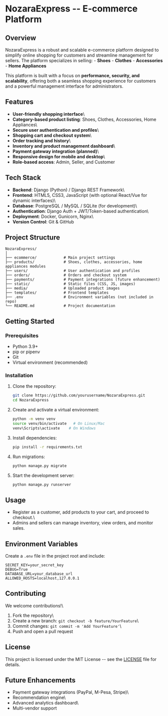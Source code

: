 # NozaraExpress -- E-commerce Platform

## Overview

NozaraExpress is a robust and scalable e-commerce platform designed to
simplify online shopping for customers and streamline management for
sellers. The platform specializes in selling: - **Shoes** -
**Clothes** - **Accessories** - **Home Appliances**

This platform is built with a focus on **performance, security, and
scalability**, offering both a seamless shopping experience for
customers and a powerful management interface for administrators.

## Features

-   **User-friendly shopping interface**\
-   **Category-based product listing**: Shoes, Clothes, Accessories,
    Home Appliances\
-   **Secure user authentication and profiles**\
-   **Shopping cart and checkout system**\
-   **Order tracking and history**\
-   **Inventory and product management dashboard**\
-   **Payment gateway integration (planned)**\
-   **Responsive design for mobile and desktop**\
-   **Role-based access**: Admin, Seller, and Customer

## Tech Stack

-   **Backend**: Django (Python) / Django REST Framework\
-   **Frontend**: HTML5, CSS3, JavaScript (with optional React/Vue for
    dynamic interfaces)\
-   **Database**: PostgreSQL / MySQL / SQLite (for development)\
-   **Authentication**: Django Auth + JWT/Token-based authentication\
-   **Deployment**: Docker, Gunicorn, Nginx\
-   **Version Control**: Git & GitHub

## Project Structure

    NozaraExpress/
    │
    ├── ecommerce/            # Main project settings
    ├── products/             # Shoes, clothes, accessories, home appliances modules
    ├── users/                # User authentication and profiles
    ├── orders/               # Orders and checkout system
    ├── payments/             # Payment integrations (future enhancement)
    ├── static/               # Static files (CSS, JS, images)
    ├── media/                # Uploaded product images
    ├── templates/            # Frontend templates
    ├── .env                  # Environment variables (not included in repo)
    └── README.md             # Project documentation

## Getting Started

### Prerequisites

-   Python 3.9+
-   pip or pipenv
-   Git
-   Virtual environment (recommended)

### Installation

1.  Clone the repository:

    ``` bash
    git clone https://github.com/yourusername/NozaraExpress.git
    cd NozaraExpress
    ```

2.  Create and activate a virtual environment:

    ``` bash
    python -m venv venv
    source venv/bin/activate   # On Linux/Mac
    venv\Scripts\activate    # On Windows
    ```

3.  Install dependencies:

    ``` bash
    pip install -r requirements.txt
    ```

4.  Run migrations:

    ``` bash
    python manage.py migrate
    ```

5.  Start the development server:

    ``` bash
    python manage.py runserver
    ```

## Usage

-   Register as a customer, add products to your cart, and proceed to
    checkout.\
-   Admins and sellers can manage inventory, view orders, and monitor
    sales.

## Environment Variables

Create a `.env` file in the project root and include:

    SECRET_KEY=your_secret_key
    DEBUG=True
    DATABASE_URL=your_database_url
    ALLOWED_HOSTS=localhost,127.0.0.1

## Contributing

We welcome contributions!\
1. Fork the repository\
2. Create a new branch: `git checkout -b feature/YourFeature`\
3. Commit changes: `git commit -m 'Add YourFeature'`\
4. Push and open a pull request

## License

This project is licensed under the MIT License -- see the
[LICENSE](LICENSE) file for details.

## Future Enhancements

-   Payment gateway integrations (PayPal, M-Pesa, Stripe)\
-   Recommendation engine\
-   Advanced analytics dashboard\
-   Multi-vendor support
